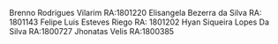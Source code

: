 Brenno Rodrigues Vilarim RA:1801220
Elisangela Bezerra da Silva RA: 1801143
Felipe Luis Esteves Riego RA: 1801202
Hyan Siqueira Lopes Da Silva RA:1800727
Jhonatas Velis RA:1800385
